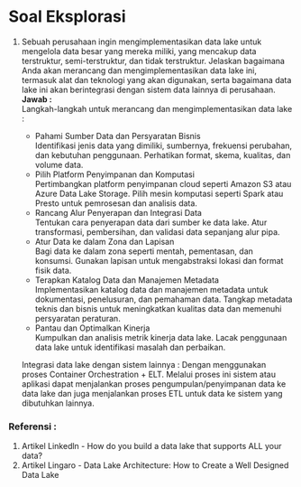 # Soal Eksplorasi

1. Sebuah perusahaan ingin mengimplementasikan data lake untuk mengelola data besar yang mereka miliki, yang mencakup data terstruktur, semi-terstruktur, dan tidak terstruktur. Jelaskan bagaimana Anda akan merancang dan mengimplementasikan data lake ini, termasuk alat dan teknologi yang akan digunakan, serta bagaimana data lake ini akan berintegrasi dengan sistem data lainnya di perusahaan.  
   **Jawab :**  
   Langkah-langkah untuk merancang dan mengimplementasikan data lake :  
   - Pahami Sumber Data dan Persyaratan Bisnis  
     Identifikasi jenis data yang dimiliki, sumbernya, frekuensi perubahan, dan kebutuhan penggunaan. Perhatikan format, skema, kualitas, dan volume data.  
   - Pilih Platform Penyimpanan dan Komputasi  
     Pertimbangkan platform penyimpanan cloud seperti Amazon S3 atau Azure Data Lake Storage. Pilih mesin komputasi seperti Spark atau Presto untuk pemrosesan dan analisis data.  
   - Rancang Alur Penyerapan dan Integrasi Data  
     Tentukan cara penyerapan data dari sumber ke data lake. Atur transformasi, pembersihan, dan validasi data sepanjang alur pipa.  
   - Atur Data ke dalam Zona dan Lapisan  
     Bagi data ke dalam zona seperti mentah, pementasan, dan konsumsi. Gunakan lapisan untuk mengabstraksi lokasi dan format fisik data.  
   - Terapkan Katalog Data dan Manajemen Metadata  
     Implementasikan katalog data dan manajemen metadata untuk dokumentasi, penelusuran, dan pemahaman data. Tangkap metadata teknis dan bisnis untuk meningkatkan kualitas data dan memenuhi persyaratan peraturan.  
   - Pantau dan Optimalkan Kinerja  
     Kumpulkan dan analisis metrik kinerja data lake. Lacak penggunaan data lake untuk identifikasi masalah dan perbaikan.  

    Integrasi data lake dengan sistem lainnya :
    Dengan menggunakan proses Container Orchestration + ELT. Melalui proses ini sistem atau aplikasi dapat menjalankan proses pengumpulan/penyimpanan data ke data lake dan juga menjalankan proses ETL untuk data ke sistem yang dibutuhkan lainnya. 


### Referensi :
1. Artikel Linkedln - How do you build a data lake that supports ALL your data?
2. Artikel Lingaro - Data Lake Architecture: How to Create a Well Designed Data Lake